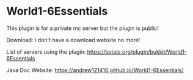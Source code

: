 # World1-6Essentials
This plugin is for a private mc server but the plugin is public!

Download: I don't have a download website no more!

List of servers using the plugin: https://bstats.org/plugin/bukkit/World1-6Essentials

Java Doc Website: https://andrew121410.github.io/World1-6Essentials/
